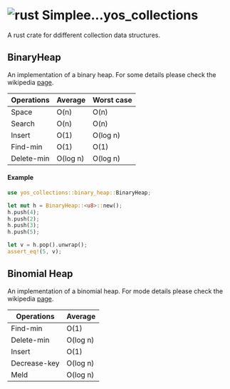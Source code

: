 # ![rust](https://img.shields.io/badge/Rust-000000?style=for-the-badge&logo=rust&logoColor=white) Simplee...yos_collections
A rust crate for ddifferent collection data structures.

## BinaryHeap
An implementation of a binary heap. For some details please check the wikipedia [page](https://en.wikipedia.org/wiki/Binary_heap).

| Operations | Average | Worst case
---|---|---
Space | O(n) | O(n)
Search | O(n) | O(n)
Insert | O(1) | O(log n)
Find-min | O(1) | O(1)
Delete-min | O(log n) | O(log n)

#### Example

```rust
use yos_collections::binary_heap::BinaryHeap;

let mut h = BinaryHeap::<u8>::new();
h.push(4);
h.push(2);
h.push(3);
h.push(5);

let v = h.pop().unwrap();
assert_eq!(5, v);
```

## Binomial Heap
An implementation of a binomial heap. For mode details please check the wikipedia [page](https://en.wikipedia.org/wiki/Binomial_heap).

| Operations | Average
---|---
Find-min | O(1)
Delete-min | O(log n)
Insert | O(1)
Decrease-key | O(log n)
Meld | O(log n)

